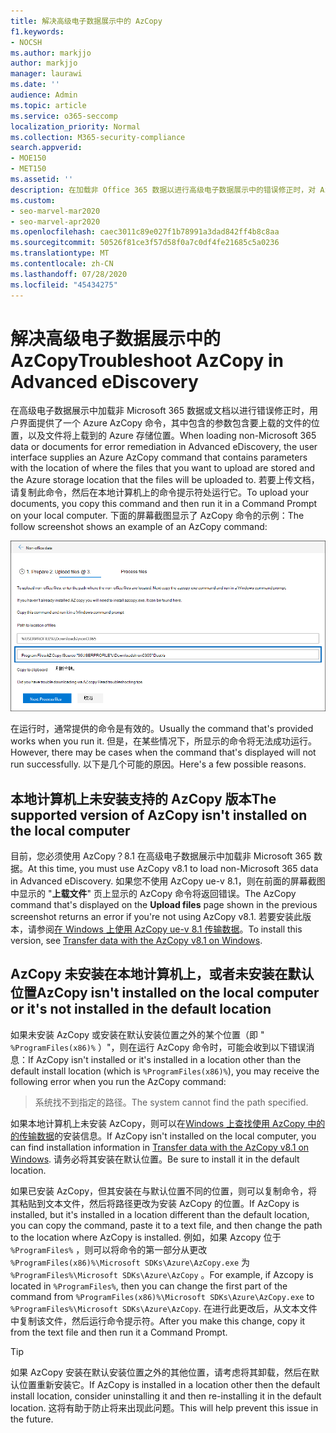 ```yaml
---
title: 解决高级电子数据展示中的 AzCopy
f1.keywords:
- NOCSH
ms.author: markjjo
author: markjjo
manager: laurawi
ms.date: ''
audience: Admin
ms.topic: article
ms.service: o365-seccomp
localization_priority: Normal
ms.collection: M365-security-compliance
search.appverid:
- MOE150
- MET150
ms.assetid: ''
description: 在加载非 Office 365 数据以进行高级电子数据展示中的错误修正时，对 Azure AzCopy 的错误进行故障排除。
ms.custom:
- seo-marvel-mar2020
- seo-marvel-apr2020
ms.openlocfilehash: caec3011c89e027f1b78991a3dad842ff4b8c8aa
ms.sourcegitcommit: 50526f81ce3f57d58f0a7c0df4fe21685c5a0236
ms.translationtype: MT
ms.contentlocale: zh-CN
ms.lasthandoff: 07/28/2020
ms.locfileid: "45434275"
---
```

# <a name="troubleshoot-azcopy-in-advanced-ediscovery"></a><span data-ttu-id="b848a-103">解决高级电子数据展示中的 AzCopy</span><span class="sxs-lookup"><span data-stu-id="b848a-103">Troubleshoot AzCopy in Advanced eDiscovery</span></span>

<span data-ttu-id="b848a-104">在高级电子数据展示中加载非 Microsoft 365 数据或文档以进行错误修正时，用户界面提供了一个 Azure AzCopy 命令，其中包含的参数包含要上载的文件的位置，以及文件将上载到的 Azure 存储位置。</span><span class="sxs-lookup"><span data-stu-id="b848a-104">When loading non-Microsoft 365 data or documents for error remediation in Advanced eDiscovery, the user interface supplies an Azure AzCopy command that contains parameters with the location of where the files that you want to upload are stored and the Azure storage location that the files will be uploaded to.</span></span> <span data-ttu-id="b848a-105">若要上传文档，请复制此命令，然后在本地计算机上的命令提示符处运行它。</span><span class="sxs-lookup"><span data-stu-id="b848a-105">To upload your documents, you copy this command and then run it in a Command Prompt on your local computer.</span></span>  <span data-ttu-id="b848a-106">下面的屏幕截图显示了 AzCopy 命令的示例：</span><span class="sxs-lookup"><span data-stu-id="b848a-106">The follow screenshot shows an example of an AzCopy command:</span></span>

![上传非 Microsoft 365 文件](../media/46ba68f6-af11-4e70-bb91-5fc7973516e3.png)

<span data-ttu-id="b848a-108">在运行时，通常提供的命令是有效的。</span><span class="sxs-lookup"><span data-stu-id="b848a-108">Usually the command that's provided works when you run it.</span></span> <span data-ttu-id="b848a-109">但是，在某些情况下，所显示的命令将无法成功运行。</span><span class="sxs-lookup"><span data-stu-id="b848a-109">However, there may be cases when the command that's displayed will not run successfully.</span></span> <span data-ttu-id="b848a-110">以下是几个可能的原因。</span><span class="sxs-lookup"><span data-stu-id="b848a-110">Here's a few possible reasons.</span></span>

## <a name="the-supported-version-of-azcopy-isnt-installed-on-the-local-computer"></a><span data-ttu-id="b848a-111">本地计算机上未安装支持的 AzCopy 版本</span><span class="sxs-lookup"><span data-stu-id="b848a-111">The supported version of AzCopy isn't installed on the local computer</span></span>

<span data-ttu-id="b848a-112">目前，您必须使用 AzCopy？8.1 在高级电子数据展示中加载非 Microsoft 365 数据。</span><span class="sxs-lookup"><span data-stu-id="b848a-112">At this time, you must use AzCopy v8.1 to load non-Microsoft 365 data in Advanced eDiscovery.</span></span> <span data-ttu-id="b848a-113">如果您不使用 AzCopy ue-v 8.1，则在前面的屏幕截图中显示的 "**上载文件**" 页上显示的 AzCopy 命令将返回错误。</span><span class="sxs-lookup"><span data-stu-id="b848a-113">The AzCopy command that's displayed on the **Upload files** page shown in the previous screenshot returns an error if you're not using AzCopy v8.1.</span></span> <span data-ttu-id="b848a-114">若要安装此版本，请参阅[在 Windows 上使用 AzCopy ue-v 8.1 传输数据](https://docs.microsoft.com/previous-versions/azure/storage/storage-use-azcopy)。</span><span class="sxs-lookup"><span data-stu-id="b848a-114">To install this version, see [Transfer data with the AzCopy v8.1 on Windows](https://docs.microsoft.com/previous-versions/azure/storage/storage-use-azcopy).</span></span>

## <a name="azcopy-isnt-installed-on-the-local-computer-or-its-not-installed-in-the-default-location"></a><span data-ttu-id="b848a-115">AzCopy 未安装在本地计算机上，或者未安装在默认位置</span><span class="sxs-lookup"><span data-stu-id="b848a-115">AzCopy isn't installed on the local computer or it's not installed in the default location</span></span>

<span data-ttu-id="b848a-116">如果未安装 AzCopy 或安装在默认安装位置之外的某个位置（即 " `%ProgramFiles(x86)%` ）"，则在运行 AzCopy 命令时，可能会收到以下错误消息：</span><span class="sxs-lookup"><span data-stu-id="b848a-116">If AzCopy isn't installed or it's installed in a location other than the default install location (which is `%ProgramFiles(x86)%`), you may receive the following error when you run the AzCopy command:</span></span>

> <span data-ttu-id="b848a-117">系统找不到指定的路径。</span><span class="sxs-lookup"><span data-stu-id="b848a-117">The system cannot find the path specified.</span></span>

<span data-ttu-id="b848a-118">如果本地计算机上未安装 AzCopy，则可以在[Windows 上查找使用 AzCopy 中的的传输数据](https://docs.microsoft.com/previous-versions/azure/storage/storage-use-azcopy)的安装信息。</span><span class="sxs-lookup"><span data-stu-id="b848a-118">If AzCopy isn't installed on the local computer, you can find installation information in [Transfer data with the AzCopy v8.1 on Windows](https://docs.microsoft.com/previous-versions/azure/storage/storage-use-azcopy).</span></span> <span data-ttu-id="b848a-119">请务必将其安装在默认位置。</span><span class="sxs-lookup"><span data-stu-id="b848a-119">Be sure to install it in the default location.</span></span>

<span data-ttu-id="b848a-120">如果已安装 AzCopy，但其安装在与默认位置不同的位置，则可以复制命令，将其粘贴到文本文件，然后将路径更改为安装 AzCopy 的位置。</span><span class="sxs-lookup"><span data-stu-id="b848a-120">If AzCopy is installed, but it's installed in a location different than the default location, you can copy the command, paste it to a text file, and then change the path to the location where AzCopy is installed.</span></span> <span data-ttu-id="b848a-121">例如，如果 Azcopy 位于 `%ProgramFiles%` ，则可以将命令的第一部分从更改 `%ProgramFiles(x86)%\Microsoft SDKs\Azure\AzCopy.exe` 为 `%ProgramFiles%\Microsoft SDKs\Azure\AzCopy` 。</span><span class="sxs-lookup"><span data-stu-id="b848a-121">For example, if Azcopy is located in `%ProgramFiles%`, then you can change the first part of the command from `%ProgramFiles(x86)%\Microsoft SDKs\Azure\AzCopy.exe` to `%ProgramFiles%\Microsoft SDKs\Azure\AzCopy`.</span></span> <span data-ttu-id="b848a-122">在进行此更改后，从文本文件中复制该文件，然后运行命令提示符。</span><span class="sxs-lookup"><span data-stu-id="b848a-122">After you make this change, copy it from the text file and then run it a Command Prompt.</span></span>

> [!TIP]
> <span data-ttu-id="b848a-123">如果 AzCopy 安装在默认安装位置之外的其他位置，请考虑将其卸载，然后在默认位置重新安装它。</span><span class="sxs-lookup"><span data-stu-id="b848a-123">If AzCopy is installed in a location other then the default install location, consider uninstalling it and then re-installing it in the default location.</span></span> <span data-ttu-id="b848a-124">这将有助于防止将来出现此问题。</span><span class="sxs-lookup"><span data-stu-id="b848a-124">This will help prevent this issue in the future.</span></span>
